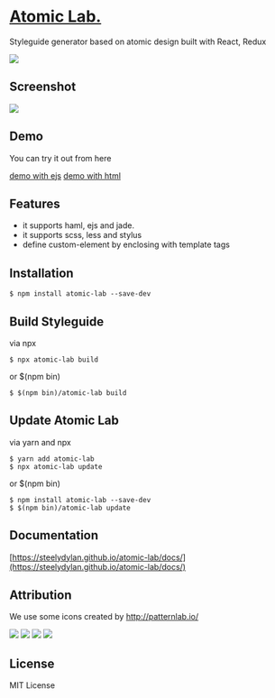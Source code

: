 # [Atomic Lab.](http://steelydylan.github.io/atomic-lab/)
Styleguide generator based on atomic design built with React, Redux
<p><img src="https://raw.githubusercontent.com/steelydylan/atomic-lab/master/images/favicon.png"></p>

## Screenshot
<img src="https://raw.githubusercontent.com/steelydylan/atomic-lab/master/images/Feature-browser.png">

## Demo
You can try it out from here

[demo with ejs](http://steelydylan.github.io/atomic-lab/demo/ejs/)
[demo with html](http://steelydylan.github.io/atomic-lab/demo/html/)

## Features

- it supports haml, ejs and jade.
- it supports scss, less and stylus
- define custom-element by enclosing with template tags

## Installation

```
$ npm install atomic-lab --save-dev
```

## Build Styleguide

via npx

```
$ npx atomic-lab build
```

or $(npm bin)

```
$ $(npm bin)/atomic-lab build
```

## Update Atomic Lab

via yarn and npx

```
$ yarn add atomic-lab
$ npx atomic-lab update
```

or $(npm bin)

```
$ npm install atomic-lab --save-dev
$ $(npm bin)/atomic-lab update
```

## Documentation
[https://steelydylan.github.io/atomic-lab/docs/](https://steelydylan.github.io/atomic-lab/docs/)

## Attribution
We use some icons created by http://patternlab.io/

<img src="https://raw.githubusercontent.com/steelydylan/atomic-lab/master/images/iconAtom-s.png"></img>
<img src="https://raw.githubusercontent.com/steelydylan/atomic-lab/master/images/iconMolecule-s.png"></img>
<img src="https://raw.githubusercontent.com/steelydylan/atomic-lab/master/images/iconOrganism-s.png"></img>
<img src="https://raw.githubusercontent.com/steelydylan/atomic-lab/master/images/iconTemplate-s.png"></img>

## License
MIT License
